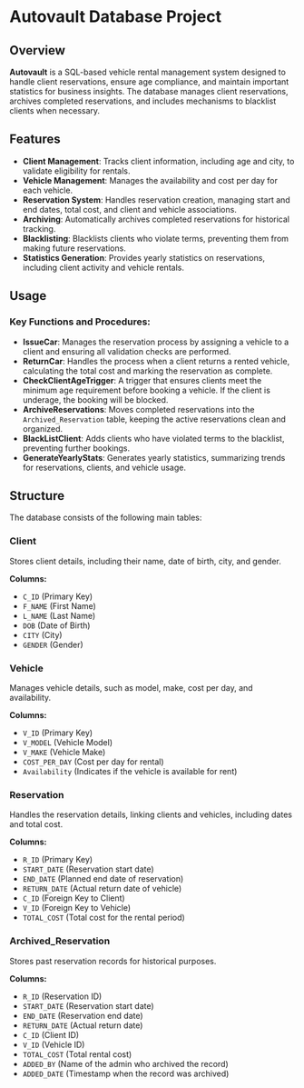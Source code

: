 # Autovault Database Project

## Overview

**Autovault** is a SQL-based vehicle rental management system designed to handle client reservations, ensure age compliance, and maintain important statistics for business insights. The database manages client reservations, archives completed reservations, and includes mechanisms to blacklist clients when necessary.

## Features

- **Client Management**: Tracks client information, including age and city, to validate eligibility for rentals.
- **Vehicle Management**: Manages the availability and cost per day for each vehicle.
- **Reservation System**: Handles reservation creation, managing start and end dates, total cost, and client and vehicle associations.
- **Archiving**: Automatically archives completed reservations for historical tracking.
- **Blacklisting**: Blacklists clients who violate terms, preventing them from making future reservations.
- **Statistics Generation**: Provides yearly statistics on reservations, including client activity and vehicle rentals.

## Usage

### Key Functions and Procedures:

- **IssueCar**: Manages the reservation process by assigning a vehicle to a client and ensuring all validation checks are performed.
- **ReturnCar**: Handles the process when a client returns a rented vehicle, calculating the total cost and marking the reservation as complete.
- **CheckClientAgeTrigger**: A trigger that ensures clients meet the minimum age requirement before booking a vehicle. If the client is underage, the booking will be blocked.
- **ArchiveReservations**: Moves completed reservations into the `Archived_Reservation` table, keeping the active reservations clean and organized.
- **BlackListClient**: Adds clients who have violated terms to the blacklist, preventing further bookings.
- **GenerateYearlyStats**: Generates yearly statistics, summarizing trends for reservations, clients, and vehicle usage.

## Structure

The database consists of the following main tables:

### Client
Stores client details, including their name, date of birth, city, and gender.

**Columns:**
- `C_ID` (Primary Key)
- `F_NAME` (First Name)
- `L_NAME` (Last Name)
- `DOB` (Date of Birth)
- `CITY` (City)
- `GENDER` (Gender)

### Vehicle
Manages vehicle details, such as model, make, cost per day, and availability.

**Columns:**
- `V_ID` (Primary Key)
- `V_MODEL` (Vehicle Model)
- `V_MAKE` (Vehicle Make)
- `COST_PER_DAY` (Cost per day for rental)
- `Availability` (Indicates if the vehicle is available for rent)

### Reservation
Handles the reservation details, linking clients and vehicles, including dates and total cost.

**Columns:**
- `R_ID` (Primary Key)
- `START_DATE` (Reservation start date)
- `END_DATE` (Planned end date of reservation)
- `RETURN_DATE` (Actual return date of vehicle)
- `C_ID` (Foreign Key to Client)
- `V_ID` (Foreign Key to Vehicle)
- `TOTAL_COST` (Total cost for the rental period)

### Archived_Reservation
Stores past reservation records for historical purposes.

**Columns:**
- `R_ID` (Reservation ID)
- `START_DATE` (Reservation start date)
- `END_DATE` (Reservation end date)
- `RETURN_DATE` (Actual return date)
- `C_ID` (Client ID)
- `V_ID` (Vehicle ID)
- `TOTAL_COST` (Total rental cost)
- `ADDED_BY` (Name of the admin who archived the record)
- `ADDED_DATE` (Timestamp when the record was archived)
